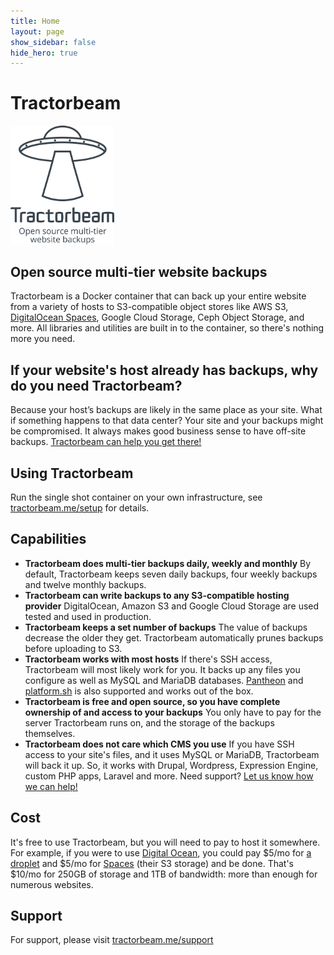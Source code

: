 ```yaml
---
title: Home
layout: page
show_sidebar: false
hide_hero: true
---
```


# Tractorbeam

<img src="/images/logo.svg" class="is-pulled-right is-one-third" width="33%"/>


## Open source multi-tier website backups

Tractorbeam is a Docker container that can back up your entire website from a variety of hosts to S3-compatible object stores like AWS S3, [DigitalOcean Spaces](https://www.digitalocean.com/products/spaces/?refcode=5fb69d9c62e4), Google Cloud Storage, Ceph Object Storage, and more.  All libraries and utilities are built in to the container, so there's nothing more you need.


## If your website's host already has backups, why do you need Tractorbeam?

Because your host’s backups are likely in the same place as your site. What if something happens to that data center? Your site and your backups might be compromised. It always makes good business sense to have off-site backups. [Tractorbeam can help you get there!](/support/)


## Using Tractorbeam

Run the single shot container on your own infrastructure, see [tractorbeam.me/setup](/setup/) for details.


## Capabilities

*   **Tractorbeam does multi-tier backups daily, weekly and monthly**
By default, Tractorbeam keeps seven daily backups, four weekly backups and twelve monthly backups.
*   **Tractorbeam can write backups to any S3-compatible hosting provider**
DigitalOcean, Amazon S3 and Google Cloud Storage are used tested and used in production.
*   **Tractorbeam keeps a set number of backups**
The value of backups decrease the older they get. Tractorbeam automatically prunes backups before uploading to S3. 
*   **Tractorbeam works with most hosts**
If there's SSH access, Tractorbeam will most likely work for you. It backs up any files you configure as well as MySQL and MariaDB databases. [Pantheon](https://pantheon.io/) and [platform.sh](https://platform.sh/) is also supported and works out of the box.
*   **Tractorbeam is free and open source, so you have complete ownership of and access to your backups**
You only have to pay for the server Tractorbeam runs on, and the storage of the backups themselves.
*   **Tractorbeam does not care which CMS you use**
If you have SSH access to your site's files, and it uses MySQL or MariaDB, Tractorbeam will back it up. So, it works with Drupal, Wordpress, Expression Engine, custom PHP apps, Laravel and more. Need support? [Let us know how we can help!](/support/)    

## Cost

It's free to use Tractorbeam, but you will need to pay to host it somewhere. For example, if you were to use [Digital Ocean](https://m.do.co/c/5fb69d9c62e4), you could pay $5/mo for [a droplet](https://www.digitalocean.com/products/droplets/?refcode=5fb69d9c62e4) and $5/mo for [Spaces](https://www.digitalocean.com/products/spaces/?refcode=5fb69d9c62e4) (their S3 storage) and be done. That's $10/mo for 250GB of storage and 1TB of bandwidth: more than enough for numerous websites.


## Support

For support, please visit [tractorbeam.me/support](/support/)